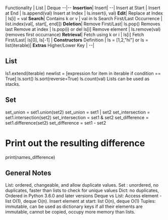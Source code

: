 Functionality | List | Deque
--|--
**Insertion**|
Insert| --| 
Insert at Start |
Insert at End | ls.append(val)
Insert at Index | ls.insert(i, val)
**Edit**|
Replace at Index | ls[i] = val
**Search**|
Contains k or v | val in ls
Search First/Last Occurrence | list.index(val[, start[, end]])
**Deletion**|
Remove First/Last| ls.pop() Removes last
Remove at index | ls.pop(i) or del ls[i]
Remove element | ls.remove(val) (removes first occurrance)
**Retrieval**|
Fetch using k or i | ls[i]
Fetch First/Last| ls[0], ls[-1] | 
**Constructors**
Definition | ls = [1,2,"hi"] or ls = list(iterable)|
**Extras**
Higher/Lower Key | --|

## List
ls1.extend(iterable) 
newlist = [expression for item in iterable if condition == True] 
ls.sort() 
ls.sort(reverse=True) 
ls.count(val)
Lists can be used as stacks.

## Set
set_union = set1.union(set2)
set_union = set1 | set2
set_intersection = set1.intersection(set2)
set_intersection = set1 & set2
set_difference = set1.difference(set2)
set_difference = set1 - set2

# Print out the resulting difference
print(names_difference)

## General Notes
List: ordered, changeable, and allow duplicate values.
Set : unordered, no duplicates, faster than lists to check for unique values
Dict: no duplicates, Ordered in Python 3.6.0 and later versions
Deque vs List: Access element - list O(1), deque O(n). Insert element at start: list O(n), deque O(1)
Tuples: immutable, can be used as dictionary keys if all their elements are immutable, cannot be copied, occupy more memory than lists.
